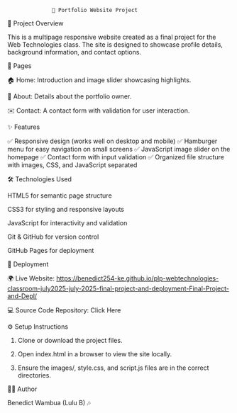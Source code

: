                   🎵 Portfolio Website Project

📖 Project Overview

This is a multipage responsive website created as a final project for the Web Technologies class.
The site is designed to showcase profile details, background information, and contact options.

📂 Pages

🏠 Home: Introduction and image slider showcasing highlights.

👤 About: Details about the portfolio owner.

✉️ Contact: A contact form with validation for user interaction.


✨ Features

✅ Responsive design (works well on desktop and mobile)
✅ Hamburger menu for easy navigation on small screens
✅ JavaScript image slider on the homepage
✅ Contact form with input validation
✅ Organized file structure with images, CSS, and JavaScript separated

🛠️ Technologies Used

HTML5 for semantic page structure

CSS3 for styling and responsive layouts

JavaScript for interactivity and validation

Git & GitHub for version control

GitHub Pages for deployment


🚀 Deployment

🌍 Live Website: https://benedict254-ke.github.io/plp-webtechnologies-classroom-july2025-july-2025-final-project-and-deployment-Final-Project-and-Depl/

💻 Source Code Repository: Click Here

⚙️ Setup Instructions

1. Clone or download the project files.


2. Open index.html in a browser to view the site locally.


3. Ensure the images/, style.css, and script.js files are in the correct directories.

👨‍🎤 Author

Benedict Wambua (Lulu B) 🎶
